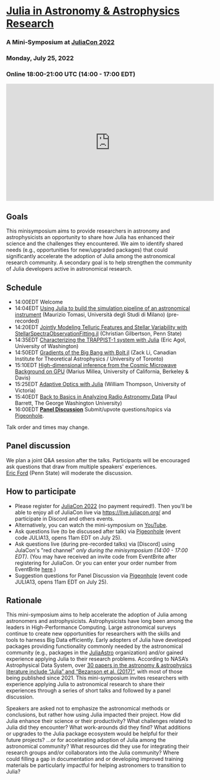 # [Julia in Astronomy & Astrophysics Research](https://www.youtube.com/watch?v=vj1uzilanQI)
### A Mini-Symposium at [JuliaCon 2022](https://juliacon.org/2022/)
### Monday, July 25, 2022
### Online 18:00-21:00 UTC (14:00 - 17:00 EDT)

<iframe width="560" height="315" src="https://www.youtube.com/embed/vj1uzilanQI" title="YouTube video player" frameborder="0" allow="accelerometer; autoplay; clipboard-write; encrypted-media; gyroscope; picture-in-picture" allowfullscreen></iframe>

## Goals
This minisymposium aims to provide researchers in astronomy and astrophysicists an opportunity to share how Julia has enhanced their science and the challenges they encountered.  We aim to identify shared needs (e.g., opportunities for new/upgraded packages) that could significantly accelerate the adoption of Julia among the astronomical research community.  A secondary goal is to help strengthen the community of Julia developers active in astronomical research.

## Schedule
- 14:00EDT Welcome
- 14:04EDT [Using Julia to build the simulation pipeline of an astronomical instrument](abstracts/tomasi.md) (Maurizio Tomasi, Università degli Studi di Milano) (pre-recorded)
- 14:20EDT [Jointly Modeling Telluric Features and Stellar Variability with StellarSpectraObservationFitting.jl](abstracts/gilbertson.md) (Christian Gilbertson, Penn State)
- 14:35EDT [Characterizing the TRAPPIST-1 system with Julia](abstracts/agol.md) (Eric Agol, University of Washington)
- 14:50EDT [Gradients of the Big Bang with Bolt.jl](abstracts/li.md) (Zack Li, Canadian Institute for Theoretical Astrophysics / University of Toronto)
- 15:10EDT [High-dimensional inference from the Cosmic Microwave Background on GPU](abstracts/millea.md) (Marius Millea, University of California, Berkeley & Davis)
- 15:25EDT [Adaptive Optics with Julia](abstracts/thompson.md) (William Thompson, University of Victoria)
- 15:40EDT [Back to Basics in Analyzing Radio Astronomy Data](abstracts/barrett.md) (Paul Barrett, The George Washington University)
- 16:00EDT **[Panel Discussion](abstracts/panel.md)**  Submit/upvote questions/topics via [Pigeonhole](https://pigeonhole.at/JULIA13).

Talk order and times may change.

## Panel discussion
We plan a joint Q&A session after the talks. Participants will be encouraged ask questions that draw from multiple speakers' experiences.  
[Eric Ford](https://www.personal.psu.edu/ebf11) (Penn State) will moderate the discussion.

## How to participate
- Please register for [JuliaCon 2022](https://juliacon.org/2022/) (no payment required!).  Then you'll be able to enjoy all of JuliaCon live via https://live.juliacon.org/ and participate in Discord and others events.
- Alternatively, you can watch the mini-symposium on [YouTube](https://www.youtube.com/watch?v=vj1uzilanQI).  
- Ask questions live (to be discussed after talk) via [Pigeonhole](https://pigeonhole.at/JULIA13) (event code JULIA13, opens 11am EDT on July 25).
- Ask questions live (during pre-recorded talks) via [Discord] using JulaCon's "red channel" _only during the minisymposium (14:00 - 17:00 EDT)_.  (You may have received an invite code from EventBrite after registering for JuliaCon.  Or you can enter your order number from EventBrite [here](https://live.juliacon.org/discord/join).)
- Suggestion questions for Panel Discussion via [Pigeonhole](https://pigeonhole.at/JULIA13) (event code JULIA13, opens 11am EDT on July 25).


## Rationale
This mini-symposium aims to help accelerate the adoption of Julia among astronomers and astrophysicists.  Astrophysicists have long been among the leaders in High-Performance Computing.  Large astronomical surveys continue to create new opportunities for researchers with the skills and tools to harness Big Data efficiently.  Early adopters of Julia have developed packages providing functionality commonly needed by the astronomical community (e.g., packages in the [JuliaAstro](https://juliaastro.github.io/dev/index.html) organization) and/or gained experience applying Julia to their research problems.  According to NASA’s Astrophysical Data System, over [30 papers in the astronomy & astrophysics literature include “Julia” and “Bezanson et al. (2017)”](https://ui.adsabs.harvard.edu/search/fq=%7B!type%3Daqp%20v%3D%24fq_database%7D&fq_database=(database%3Aastronomy)&q=%20full%3A%22Bezanson%20et%20al.%20(2017)%22%20full%3A%22Julia%22&sort=date%20desc%2C%20bibcode%20desc&p_=0), with most of those being published since 2021.  This mini-symposium invites researchers with experience applying Julia to astronomical research to share their experiences through a series of short talks and followed by a panel discussion.  

Speakers are asked not to emphasize the astronomical methods or conclusions, but rather how using Julia impacted their project.  How did Julia enhance their science or their productivity?   What challenges related to Julia did they encounter?  What work-arounds did they find?  What additions or upgrades to the Julia package ecosystem would be helpful for their future projects?  …or for accelerating adoption of Julia among the astronomical community?  What resources did they use for integrating their research groups and/or collaborators into the Julia community?  Where could filling a gap in documentation and or developing improved training materials be particularly impactful for helping astronomers to transition to Julia?
